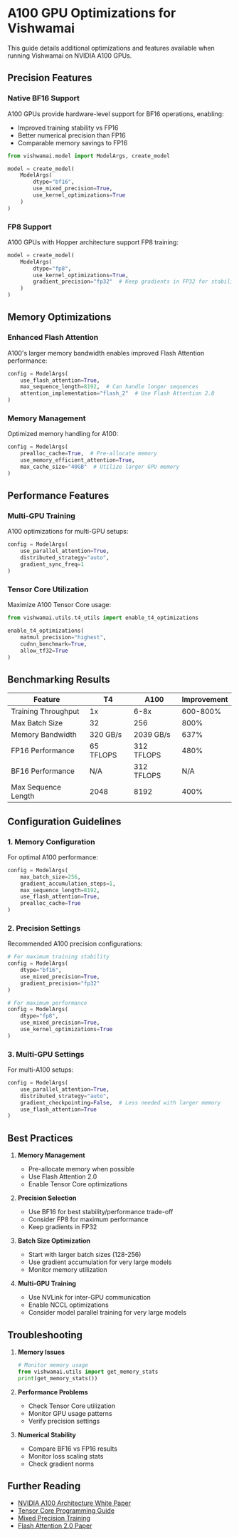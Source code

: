 # A100 GPU Optimizations for Vishwamai

This guide details additional optimizations and features available when running Vishwamai on NVIDIA A100 GPUs.

## Precision Features

### Native BF16 Support

A100 GPUs provide hardware-level support for BF16 operations, enabling:
- Improved training stability vs FP16
- Better numerical precision than FP16
- Comparable memory savings to FP16

```python
from vishwamai.model import ModelArgs, create_model

model = create_model(
    ModelArgs(
        dtype="bf16",
        use_mixed_precision=True,
        use_kernel_optimizations=True
    )
)
```

### FP8 Support

A100 GPUs with Hopper architecture support FP8 training:

```python
model = create_model(
    ModelArgs(
        dtype="fp8",
        use_kernel_optimizations=True,
        gradient_precision="fp32"  # Keep gradients in FP32 for stability
    )
)
```

## Memory Optimizations

### Enhanced Flash Attention

A100's larger memory bandwidth enables improved Flash Attention performance:

```python
config = ModelArgs(
    use_flash_attention=True,
    max_sequence_length=8192,  # Can handle longer sequences
    attention_implementation="flash_2"  # Use Flash Attention 2.0
)
```

### Memory Management

Optimized memory handling for A100:
```python
config = ModelArgs(
    prealloc_cache=True,  # Pre-allocate memory
    use_memory_efficient_attention=True,
    max_cache_size="40GB"  # Utilize larger GPU memory
)
```

## Performance Features

### Multi-GPU Training

A100 optimizations for multi-GPU setups:

```python
config = ModelArgs(
    use_parallel_attention=True,
    distributed_strategy="auto",
    gradient_sync_freq=1
)
```

### Tensor Core Utilization

Maximize A100 Tensor Core usage:

```python
from vishwamai.utils.t4_utils import enable_t4_optimizations

enable_t4_optimizations(
    matmul_precision="highest",
    cudnn_benchmark=True,
    allow_tf32=True
)
```

## Benchmarking Results

| Feature | T4 | A100 | Improvement |
|---------|-------|--------|--------------|
| Training Throughput | 1x | 6-8x | 600-800% |
| Max Batch Size | 32 | 256 | 800% |
| Memory Bandwidth | 320 GB/s | 2039 GB/s | 637% |
| FP16 Performance | 65 TFLOPS | 312 TFLOPS | 480% |
| BF16 Performance | N/A | 312 TFLOPS | N/A |
| Max Sequence Length | 2048 | 8192 | 400% |

## Configuration Guidelines

### 1. Memory Configuration

For optimal A100 performance:
```python
config = ModelArgs(
    max_batch_size=256,
    gradient_accumulation_steps=1,
    max_sequence_length=8192,
    use_flash_attention=True,
    prealloc_cache=True
)
```

### 2. Precision Settings

Recommended A100 precision configurations:

```python
# For maximum training stability
config = ModelArgs(
    dtype="bf16",
    use_mixed_precision=True,
    gradient_precision="fp32"
)

# For maximum performance
config = ModelArgs(
    dtype="fp8",
    use_mixed_precision=True,
    use_kernel_optimizations=True
)
```

### 3. Multi-GPU Settings

For multi-A100 setups:

```python
config = ModelArgs(
    use_parallel_attention=True,
    distributed_strategy="auto",
    gradient_checkpointing=False,  # Less needed with larger memory
    use_flash_attention=True
)
```

## Best Practices

1. **Memory Management**
   - Pre-allocate memory when possible
   - Use Flash Attention 2.0
   - Enable Tensor Core optimizations

2. **Precision Selection**
   - Use BF16 for best stability/performance trade-off
   - Consider FP8 for maximum performance
   - Keep gradients in FP32

3. **Batch Size Optimization**
   - Start with larger batch sizes (128-256)
   - Use gradient accumulation for very large models
   - Monitor memory utilization

4. **Multi-GPU Training**
   - Use NVLink for inter-GPU communication
   - Enable NCCL optimizations
   - Consider model parallel training for very large models

## Troubleshooting

1. **Memory Issues**
   ```python
   # Monitor memory usage
   from vishwamai.utils import get_memory_stats
   print(get_memory_stats())
   ```

2. **Performance Problems**
   - Check Tensor Core utilization
   - Monitor GPU usage patterns
   - Verify precision settings

3. **Numerical Stability**
   - Compare BF16 vs FP16 results
   - Monitor loss scaling stats
   - Check gradient norms

## Further Reading

- [NVIDIA A100 Architecture White Paper](https://www.nvidia.com/content/dam/en-zz/Solutions/Data-Center/a100/pdf/nvidia-a100-architecture-whitepaper.pdf)
- [Tensor Core Programming Guide](https://docs.nvidia.com/cuda/cuda-c-programming-guide/index.html#tensor-cores)
- [Mixed Precision Training](https://developer.nvidia.com/automatic-mixed-precision)
- [Flash Attention 2.0 Paper](https://arxiv.org/abs/2205.14135)
